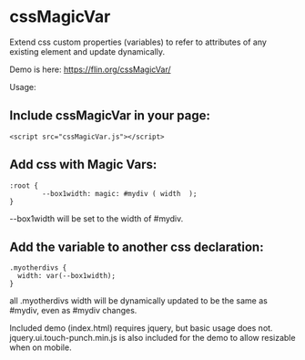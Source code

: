 # cssMagicVar
Extend css custom properties (variables) to refer to attributes of any existing element and update dynamically.

Demo is here: https://flin.org/cssMagicVar/

Usage:

## Include cssMagicVar in your page:
```
<script src="cssMagicVar.js"></script>
```

## Add css with Magic Vars:
```
:root {
        --box1width: magic: #mydiv ( width  );
}
```

--box1width will be set to the width of #mydiv.

## Add the variable to another css declaration:
```
.myotherdivs {
  width: var(--box1width);
}
```

all .myotherdivs width will be dynamically updated to be the same as #mydiv, even as #mydiv changes.

Included demo (index.html) requires jquery, but basic usage does not. jquery.ui.touch-punch.min.js is also included for the demo to allow resizable when on mobile.
